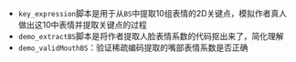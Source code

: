- `key_expression`脚本是用于从`BS`中提取10组表情的2D关键点，模拟作者真人做出这10中表情并提取关键点的过程
- `demo_extractBS`脚本是将作者提取人脸表情系数的代码抠出来了，简化理解
- `demo_validMouthBS`：验证稀疏编码提取的嘴部表情系数是否正确

